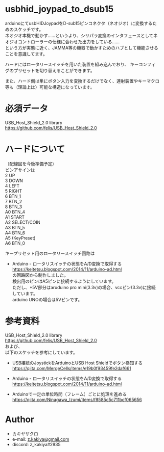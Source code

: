 # usbhid_joypad_to_dsub15
arduinoにてusbHIDJoypadをD-sub15ピンコネクタ（ネオジオ）に変換するためのスケッチです。  
ネオジオ本機で動かす……というより、シリパラ変換のインタフェースとしてネオジオコントローラーの仕様に合わせた出力をしている……  
という方が実態に近く、JAMMA等の機器で動かすためのハブとして機能させることを意識してます。

ハードにはロータリースイッチを用いた装置を組み込んでおり、
キーコンフィグのプリセットを切り替えることができます。

また、ハード側は単にボタン入力を変換するだけでなく、連射装置やキーマクロ等も（理論上は）可能な構造になっています。

# 必須データ
USB_Host_Shield_2.0 library  
https://github.com/felis/USB_Host_Shield_2.0

# ハードについて
（配線図を今後準備予定）  
ピンアサインは  
2 UP  
3 DOWN  
4 LEFT  
5 RIGHT  
6 BTN_1  
7 BTN_2  
8 BTN_3  
A0 BTN_4  
A1 START  
A2 SELECT/COIN  
A3 BTN_5  
A4 BTN_6  
A5 (KeyPreset)  
A6 BTN_0

キープリセット用のロータリースイッチ回路は
* Arduino - ロータリスイッチの状態をA/D変換で取得する  
https://keitetsu.blogspot.com/2014/11/arduino-ad.html  
の回路図から制作しました。  
検出用のピンはA5ピンに接続するようにしています。  
ただし、+5V部分はaruduino pro mini(3.3v)の場合、vccピン(3.3v)に接続しています。  
arduino UNOの場合は5Vピンです。

# 参考資料
USB_Host_Shield_2.0 library  
https://github.com/felis/USB_Host_Shield_2.0  
および、  
以下のスケッチを参考にしています。

* USB接続のJoystickをArduinoとUSB Host Shieldでボタン検知する  
https://qiita.com/MergeCells/items/e19b0f93459fe2daf661

* Arduino - ロータリスイッチの状態をA/D変換で取得する  
https://keitetsu.blogspot.com/2014/11/arduino-ad.html

* Arduinoで一定の単位時間（フレーム）ごとに処理を進める  
https://qiita.com/Ninagawa_Izumi/items/f8585c5c711bcf065656


# Author
* カキヤザクロ
* e-mail: z.kakiya@gmail.com
* discord: z_kakiya#2835

